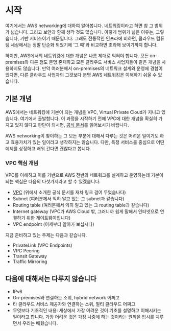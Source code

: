 # 시작

여기에서는 AWS networking에 대하여 알아봅니다.
네트워킹이라고 하면 참 그 범위가 넓습니다. 그리고 보안과 함께 생각 것도 많습니다.
이렇게 범위가 넓은 이유는, 그렇습니다, 기반 서비스이기 때문입니다.
그래도 전통적인 인프라에 비하면, 클라우드 컴퓨팅 세상에서는 정말 단순화
되었기에 '그 때'와 비교하면 초라해 보이기까지 합니다.

하지만, AWS에서의 네트워킹에 대한 개념은 나름 제대로 익혀야 합니다.
모든 on-premises와 다른 점도 분명 존재하고 모든 클라우드 서비스 사업자들이
같은 개념을 사용하지도 않습니다. 만약 여러분께서 on-premises의 네트워크
설계와 운영에 경험이 있다면, 다른 클라우드 사업자의 그것보다
분명 AWS 네트워킹은 이해하기 쉬울 수 있습니다.

## 기본 개념

AWS에서는 네트워킹에 기본이 되는 개념을 VPC, Virtual Private Cloud가
지니고 있습니다. 여기에서 출발합니다. 이 과정을 시작하기 전에 VPC에 대한
개념을 확실히 가지고 있지 않다고 판단이 되시면,
[공식 문서](https://docs.aws.amazon.com/ko_kr/vpc/latest/userguide/what-is-amazon-vpc.html)를 읽어보시기 바랍니다.

AWS networking이 찾이하는 그 모든 부분에 대해서 다루는 것은 어려운 일이기도 하고
효용가치가 있는 일이라고 생각하지는 않습니다.
다만, 특정 서비스를 중심으로 어떤 예제를 상정하고 배워 간다면 괜찮다고 봅니다.

### VPC 핵심 개념

VPC를 이해하고 이를 기반으로 AWS 전반의 네트워크를 설계하고 운영하는데 기본이 되는
핵심은 다음의 다섯가지라고 할 수 있겠습니다.

- [VPC](https://docs.aws.amazon.com/ko_kr/vpc/latest/userguide/what-is-amazon-vpc.html) (위에서 소개한 공식 문서를 재차 링크 걸어 두었습나다)
- Subnet (여러분께서 익히 알고 있는 그 subnet과 같습니다)
- Routing table (여러분께서 익히 알고 있는 그 routing table과 같습니다)
- Internet gateway (VPC가 AWS Cloud 밖, 그러니까 쉽게 말해서 인터넷으로 연결하기 위한 게이트웨이입니다)
- VPC endpoint (이제부터 알아가 보십시다)

지금 준비하고 있는 주제는 다음과 같습니다.

- PrivateLink (VPC Endpoints)
- VPC Peering
- Transit Gateway
- Traffic Mirroring

## 다음에 대해서는 다루지 않습니다

- IPv6
- On-premises와 연결하는 소위, hybrid network 어쩌고
- 타 클라우드 서비스 제공자와 연결하는 소위, 멀티 클라우드 어쩌고
- 무엇보다 기초적인 내용: 세상에서 가장 어려운 것이 기초를 설명하고 이해시키는 일이라고 합니다.
  가장 어려운 것은 가장 나중에 하는 것이라는 원칙을 입시를 치루면서 우리는 배웠습니다.
